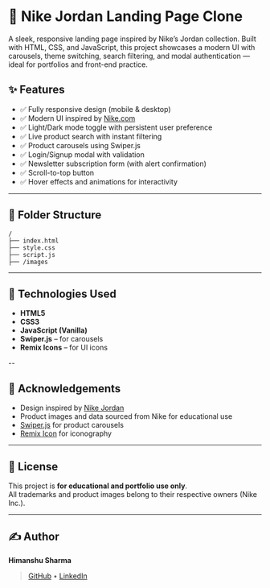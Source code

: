 
# 🏀 Nike Jordan Landing Page Clone

A sleek, responsive landing page inspired by Nike’s Jordan collection. Built with HTML, CSS, and JavaScript, this project showcases a modern UI with carousels, theme switching, search filtering, and modal authentication — ideal for portfolios and front-end practice.

## ✨ Features

- ✅ Fully responsive design (mobile & desktop)
- ✅ Modern UI inspired by [Nike.com](https://www.nike.com/in/jordan)
- ✅ Light/Dark mode toggle with persistent user preference
- ✅ Live product search with instant filtering
- ✅ Product carousels using Swiper.js
- ✅ Login/Signup modal with validation
- ✅ Newsletter subscription form (with alert confirmation)
- ✅ Scroll-to-top button
- ✅ Hover effects and animations for interactivity

---

## 📁 Folder Structure

```
/
├── index.html
├── style.css
├── script.js
├── /images
```

---

## 🔧 Technologies Used

- **HTML5**
- **CSS3**
- **JavaScript (Vanilla)**
- **Swiper.js** – for carousels
- **Remix Icons** – for UI icons

--

## 🙌 Acknowledgements

- Design inspired by [Nike Jordan](https://www.nike.com/in/jordan)
- Product images and data sourced from Nike for educational use
- [Swiper.js](https://swiperjs.com/) for product carousels
- [Remix Icon](https://remixicon.com/) for iconography

---

## 📄 License

This project is **for educational and portfolio use only**.  
All trademarks and product images belong to their respective owners (Nike Inc.).

---

## ✍️ Author

**Himanshu Sharma**  
> [GitHub](https://github.com/yourusername) • [LinkedIn](https://linkedin.com/in/your-profile)
